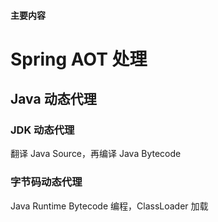 > <a name="XsZ7I"></a>
#### 主要内容
> 


<a name="wpvAI"></a>
# Spring AOT 处理


<a name="N2hEb"></a>
## Java 动态代理
<a name="bwBdW"></a>
### JDK 动态代理
翻译 Java Source，再编译 Java Bytecode
<a name="nB5Oq"></a>
### 字节码动态代理
Java Runtime Bytecode 编程，ClassLoader 加载

